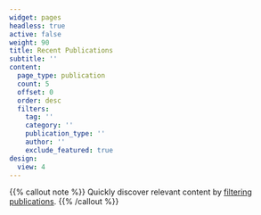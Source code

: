 ```yaml
---
widget: pages
headless: true
active: false
weight: 90
title: Recent Publications
subtitle: ''
content:
  page_type: publication
  count: 5
  offset: 0
  order: desc
  filters:
    tag: ''
    category: ''
    publication_type: ''
    author: ''
    exclude_featured: true
design:
  view: 4
---
```


{{% callout note %}}
Quickly discover relevant content by [filtering publications](./publication/).
{{% /callout %}}
